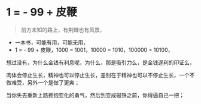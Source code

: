 # 1 = - 99 + 皮鞭



> 前方未知的路上，有荆棘也有风景，

* 一本书，可能有用，可能无用，
* 1 = - 99 + 皮鞭，1000 = 1001，10000 = 1010，100000 = 10100，

想过没有，为什么金钱有利息呢，为什么，那是吸引力么，是金钱逐利的印证么，

肉体会停止生长，精神也可以停止生长，差别在于精神也可以不停止生长，一个不做难受，另外一个是做了更爽；

当你失去重新上路拥抱变化的勇气，然后到变成磁铁之前，你得逼自己一把；

